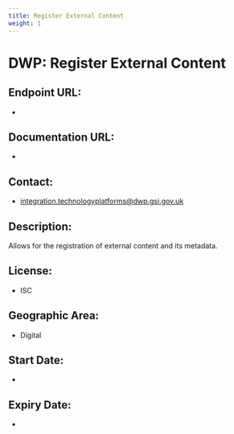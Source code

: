 ```yaml
---
title: Register External Content
weight: 1
---
```


# DWP: Register External Content

## Endpoint URL:
 - []()

## Documentation URL:
 - []()

## Contact:
 - [integration.technologyplatforms@dwp.gsi.gov.uk](mailto:integration.technologyplatforms@dwp.gsi.gov.uk)

## Description:
Allows for the registration of external content and its metadata.

## License:
 - ISC

## Geographic Area:
 - Digital

## Start Date:
 - 

## Expiry Date:
 - 

